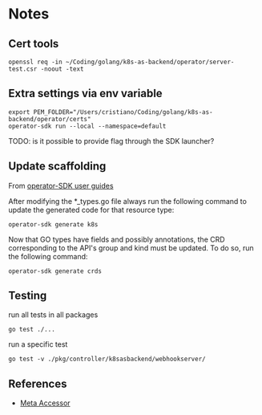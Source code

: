 # Notes

## Cert tools
```
openssl req -in ~/Coding/golang/k8s-as-backend/operator/server-test.csr -noout -text
```

## Extra settings via env variable
```
export PEM_FOLDER="/Users/cristiano/Coding/golang/k8s-as-backend/operator/certs"
operator-sdk run --local --namespace=default
```
TODO: is it possible to provide flag through the SDK launcher?


## Update scaffolding
From [operator-SDK user guides](https://github.com/operator-framework/operator-sdk/blob/master/doc/user-guide.md)

After modifying the *_types.go file always run the following command to update the generated code for that resource type:
```
operator-sdk generate k8s
```

Now that GO types have fields and possibly annotations, the CRD corresponding to the API's group and kind must be updated. To do so, run the following command:
```
operator-sdk generate crds
```

## Testing
run all tests in all packages
```
go test ./...
```

run a specific test
```
go test -v ./pkg/controller/k8sasbackend/webhookserver/
```

## References
- [Meta Accessor](https://github.com/kubernetes/apimachinery/blob/master/pkg/api/meta/meta.go)